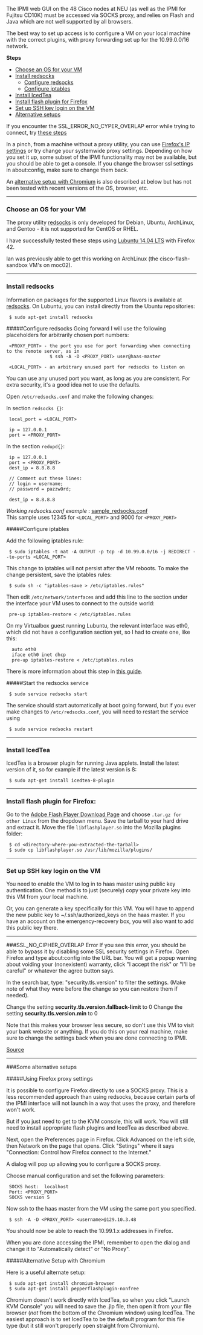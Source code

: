 The IPMI web GUI on the 48 Cisco nodes at NEU (as well as the IPMI for Fujitsu CD10K) must be accessed via SOCKS proxy, and relies on Flash and Java which are not well supported by all browsers.  

The best way to set up access is to configure a VM on your local machine with the correct plugins, with proxy forwarding set up for the 10.99.0.0/16 network.

**Steps**
* [Choose an OS for your VM](#choose-an-os-for-your-vm)
* [Install redsocks](#install-redsocks)
    * [Configure redsocks](#configure-redsocks)
    * [Configure iptables](#configure-iptables)
* [Install IcedTea](#install-icedtea)
* [Install flash plugin for Firefox](#install-flash-plugin-for-firefox)
* [Set up SSH key login on the VM](#set-up-ssh-key-login-on-the-vm)
* [Alternative setups](#some-alternative-setups)

If you encounter the SSL_ERROR_NO_CYPER_OVERLAP error while trying to connect, try [these steps](#ssl_no_cipher_overlap-error)

In a pinch, from a machine without a proxy utility, you can use [Firefox's IP settings](#using-firefox-proxy-settings) or try change your systemwide proxy settings.  Depending on how you set it up, some subset of the IPMI functionality may not be available, but you should be able to get a console.  If you change the browser ssl settings in about:config, make sure to change them back.

An [alternative setup with Chromium](#alternative-setup-with-chromium) is also described at below but has not been tested with recent versions of the OS, browser, etc.

***

### Choose an OS for your VM

The proxy utility [redsocks](http://darkk.net.ru/redsocks/) is only developed for Debian, Ubuntu, ArchLinux, and Gentoo - it is not supported for CentOS or RHEL.  

I have successfully tested these steps using [Lubuntu 14.04 LTS](https://help.ubuntu.com/community/Lubuntu/GetLubuntu) with Firefox 42.

Ian was previously able to get this working on ArchLinux (the cisco-flash-sandbox VM's on moc02).

***

### Install redsocks

Information on packages for the supported Linux flavors is available at [redsocks](http://darkk.net.ru/redsocks/).  On Lubuntu, you can install directly from the Ubuntu repositories:

     $ sudo apt-get install redsocks


#####Configure redsocks
Going forward I will use the following placeholders for arbitrarily chosen port numbers:

     <PROXY_PORT> - the port you use for port forwarding when connecting to the remote server, as in 
                    $ ssh -A -D <PROXY_PORT> user@haas-master

     <LOCAL_PORT> - an arbitrary unused port for redsocks to listen on

You can use any unused port you want, as long as you are consistent.  For extra security, it's a good idea not to use the defaults.

Open `/etc/redsocks.conf` and make the following changes:

In section `redsocks {}`:
     
     local_port = <LOCAL_PORT>
     
     ip = 127.0.0.1
     port = <PROXY_PORT>

In the section `redupd{}`:

     ip = 127.0.0.1
     port = <PROXY_PORT>
     dest_ip = 8.8.8.8

     // Comment out these lines:
     // login = username;
     // password = pazzw0rd;
    
     dest_ip = 8.8.8.8
     
*Working redsocks.conf example* \: [sample_redsocks.conf](sample_redsocks.conf)    
This sample uses 12345 for `<LOCAL_PORT>` and 9000 for `<PROXY_PORT>` 

#####Configure iptables

Add the following iptables rule:

     $ sudo iptables -t nat -A OUTPUT -p tcp -d 10.99.0.0/16 -j REDIRECT --to-ports <LOCAL_PORT>

This change to iptables will not persist after the VM reboots.  To make the change persistent, save the iptables rules:

     $ sudo sh -c "iptables-save > /etc/iptables.rules"

Then edit `/etc/network/interfaces` and add this line to the section under the interface your VM uses to connect to the outside world:

     pre-up iptables-restore < /etc/iptables.rules

On my Virtualbox guest running Lubuntu, the relevant interface was eth0, which did not have a configuration section yet, so I had to create one, like this:

      auto eth0
      iface eth0 inet dhcp
      pre-up iptables-restore < /etc/iptables.rules

There is more information about this step in [this guide](https://help.ubuntu.com/community/IptablesHowTo).

#####Start the redsocks service

     $ sudo service redsocks start

The service should start automatically at boot going forward, but if you ever make changes to `/etc/redsocks.conf`, you will need to restart the service using 

     $ sudo service redsocks restart

***

### Install IcedTea

IcedTea is a browser plugin for running Java applets.  Install the latest version of it, so for example if the latest version is 8:

     $ sudo apt-get install icedtea-8-plugin 

***

### Install flash plugin for Firefox:

Go to the [Adobe Flash Player Download Page](https://get.adobe.com/flashplayer/) and choose `.tar.gz for other Linux` from the dropdown menu.  Save the tarball to your hard drive and extract it.  Move the file `libflashplayer.so` into the Mozilla plugins folder:
     
     $ cd <directory-where-you-extracted-the-tarball>
     $ sudo cp libflashplayer.so /usr/lib/mozilla/plugins/

***

### Set up SSH key login on the VM

You need to enable the VM to log in to haas master using public key authentication.  One method is to just (securely) copy your private key into this VM from your local machine.  

Or, you can generate a key specifically for this VM.  You will have to append the new public key to ~/.ssh/authorized_keys on the haas master.   If you have an account on the emergency-recovery box, you will also want to add this public key there.

*** 

###SSL_NO_CIPHER_OVERLAP Error
If you see this error, you should be able to bypass it by disabling some SSL security settings in Firefox.  Open Firefox and type about:config into the URL bar.  You will get a popup warning about voiding your (nonexistent) warranty, click "I accept the risk" or "I'll be careful" or whatever the agree button says.

In the search bar, type: "security.tls.version" to filter the settings.  (Make note of what they were before the change so you can restore them if needed).

Change the setting **security.tls.version.fallback-limit** to 0
Change the setting **security.tls.version.min** to 0

Note that this makes your browser less secure, so don't use this VM to visit your bank website or anything.  If you do this on your real machine, make sure to change the settings back when you are done connecting to IPMI.

[Source](http://www.ryananddebi.com/2014/12/10/bypassing-the-ssl_error_no_cypher_overlap-error-in-firefox-34/)


***

###Some alternative setups

#####Using Firefox proxy settings

It is possible to configure Firefox directly to use a SOCKS proxy.  This is a less recommended approach than using redsocks, because certain parts of the IPMI interface will not launch in a way that uses the proxy, and therefore won't work.

But if you just need to get to the KVM console, this will work.  You will still need to install appropriate flash plugins and IcedTea as described above.

Next, open the Preferences page in Firefox.  Click Advanced on the left side, then Network on the page that opens.  Click "Setings" where it says "Connection: Control how Firefox connect to the Internet."

A dialog will pop up allowing you to configure a SOCKS proxy.

Choose manual configuration and set the following parameters:

     SOCKS host:  localhost
     Port: <PROXY_PORT>
     SOCKS version 5 

Now ssh to the haas master from the VM using the same port you specified.

     $ ssh -A -D <PROXY_PORT> <username>@129.10.3.48

You should now be able to reach the 10.99.1.x addresses in Firefox.

When you are done accessing the IPMI, remember to open the dialog and change it to "Automatically detect" or "No Proxy".

#####Alternative Setup with Chromium

Here is a useful alternate setup:

     $ sudo apt-get install chromium-browser
     $ sudo apt-get install pepperflashplugin-nonfree

Chromium doesn't work directly with IcedTea, so when you click "Launch KVM Console" you will need to save the .jlp file, then open it from your file browser (*not* from the bottom of the Chromium window) using IcedTea.  The easiest approach is to set IcedTea to be the default program for this file type (but it still won't properly open straight from Chromium).

